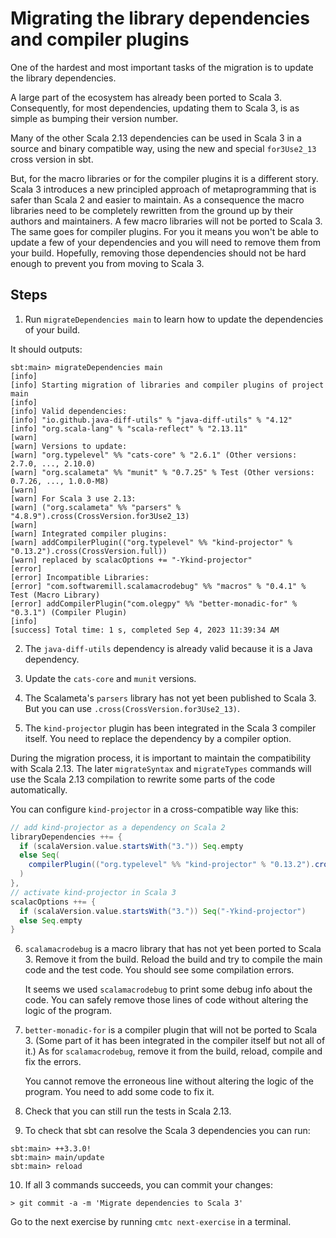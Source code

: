 # Migrating the library dependencies and compiler plugins

One of the hardest and most important tasks of the migration is to update the
library dependencies.

A large part of the ecosystem has already been ported to Scala 3. Consequently,
for most dependencies, updating them to Scala 3, is as simple as bumping their
version number.

Many of the other Scala 2.13 dependencies can be used in Scala 3 in a source and
binary compatible way, using the new and special `for3Use2_13` cross version in
sbt.

But, for the macro libraries or for the compiler plugins it is a different
story. Scala 3 introduces a new principled approach of metaprogramming that is
safer than Scala 2 and easier to maintain. As a consequence the macro libraries
need to be completely rewritten from the ground up by their authors and
maintainers. A few macro libraries will not be ported to Scala 3. The same goes
for compiler plugins. For you it means you won't be able to update a few of your
dependencies and you will need to remove them from your build. Hopefully,
removing those dependencies should not be hard enough to prevent you from moving
to Scala 3.

## Steps

1. Run `migrateDependencies main` to learn how to update the dependencies of
   your build.

It should outputs:

```shell
sbt:main> migrateDependencies main
[info] 
[info] Starting migration of libraries and compiler plugins of project main
[info] 
[info] Valid dependencies:
[info] "io.github.java-diff-utils" % "java-diff-utils" % "4.12"
[info] "org.scala-lang" % "scala-reflect" % "2.13.11"
[warn] 
[warn] Versions to update:
[warn] "org.typelevel" %% "cats-core" % "2.6.1" (Other versions: 2.7.0, ..., 2.10.0)
[warn] "org.scalameta" %% "munit" % "0.7.25" % Test (Other versions: 0.7.26, ..., 1.0.0-M8)
[warn] 
[warn] For Scala 3 use 2.13:
[warn] ("org.scalameta" %% "parsers" % "4.8.9").cross(CrossVersion.for3Use2_13)
[warn] 
[warn] Integrated compiler plugins:
[warn] addCompilerPlugin(("org.typelevel" %% "kind-projector" % "0.13.2").cross(CrossVersion.full))
[warn] replaced by scalacOptions += "-Ykind-projector"
[error] 
[error] Incompatible Libraries:
[error] "com.softwaremill.scalamacrodebug" %% "macros" % "0.4.1" % Test (Macro Library)
[error] addCompilerPlugin("com.olegpy" %% "better-monadic-for" % "0.3.1") (Compiler Plugin)
[info] 
[success] Total time: 1 s, completed Sep 4, 2023 11:39:34 AM
```

2. The `java-diff-utils` dependency is already valid because it is a Java
   dependency.

3. Update the `cats-core` and `munit` versions.

4. The Scalameta's `parsers` library has not yet been published to Scala 3. But
   you can use `.cross(CrossVersion.for3Use2_13)`.

5. The `kind-projector` plugin has been integrated in the Scala 3 compiler
   itself. You need to replace the dependency by a compiler option.

During the migration process, it is important to maintain the compatibility with
Scala 2.13. The later `migrateSyntax` and `migrateTypes` commands will use the
Scala 2.13 compilation to rewrite some parts of the code automatically.

You can configure `kind-projector` in a cross-compatible way like this:

```scala
// add kind-projector as a dependency on Scala 2
libraryDependencies ++= {
  if (scalaVersion.value.startsWith("3.")) Seq.empty
  else Seq(
    compilerPlugin(("org.typelevel" %% "kind-projector" % "0.13.2").cross(CrossVersion.full))
  )
},
// activate kind-projector in Scala 3
scalacOptions ++= {
  if (scalaVersion.value.startsWith("3.")) Seq("-Ykind-projector")
  else Seq.empty
}
```

6. `scalamacrodebug` is a macro library that has not yet been ported to Scala 3.
   Remove it from the build. Reload the build and try to compile the main code
   and the test code. You should see some compilation errors.
   
   It seems we used `scalamacrodebug` to print some debug info about the code.
   You can safely remove those lines of code without altering the logic of the
   program.

7. `better-monadic-for` is a compiler plugin that will not be ported to Scala 3.
   (Some part of it has been integrated in the compiler itself but not all of
   it.) As for `scalamacrodebug`, remove it from the build, reload, compile and
   fix the errors.
   
   You cannot remove the erroneous line without altering the logic of the
   program. You need to add some code to fix it.

8. Check that you can still run the tests in Scala 2.13.

9. To check that sbt can resolve the Scala 3 dependencies you can run:

```
sbt:main> ++3.3.0!
sbt:main> main/update
sbt:main> reload
```

10. If all 3 commands succeeds, you can commit your changes:

```shell
> git commit -a -m 'Migrate dependencies to Scala 3'
```

Go to the next exercise by running `cmtc next-exercise` in a terminal.
